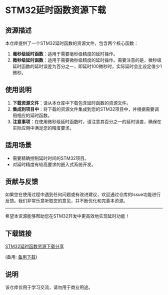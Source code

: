 # STM32延时函数资源下载

## 资源描述

本仓库提供了一个STM32延时函数的资源文件，包含两个核心函数：

1. **毫秒级延时函数**：适用于需要毫秒级精度的延时操作。
2. **微秒级延时函数**：适用于需要微秒级精度的延时操作。需要注意的是，微秒级延时函数的延时误差为百分之一，即延时100微秒时，实际延时会比设定值少1微秒。

## 使用说明

1. **下载资源文件**：请从本仓库中下载包含延时函数的资源文件。
2. **集成到项目中**：将下载的资源文件集成到您的STM32项目中，并根据需要调用相应的延时函数。
3. **注意事项**：在使用微秒级延时函数时，请注意其百分之一的延时误差，确保在实际应用中满足您的精度要求。

## 适用场景

- 需要精确控制延时时间的STM32项目。
- 对延时精度有较高要求的嵌入式系统开发。

## 贡献与反馈

如果您在使用过程中遇到任何问题或有改进建议，欢迎通过仓库的Issue功能进行反馈。我们非常乐意听取您的意见，并不断优化和完善本资源。

---

希望本资源能够帮助您在STM32开发中更高效地实现延时功能！

## 下载链接
[STM32延时函数资源下载分享](https://pan.quark.cn/s/8fb36d12c524) 

(备用: [备用下载](https://pan.baidu.com/s/1BtfaWlnnl57GDTsY3qvWUQ?pwd=1234))

## 说明

该仓库仅用于学习交流，请勿用于商业用途。
